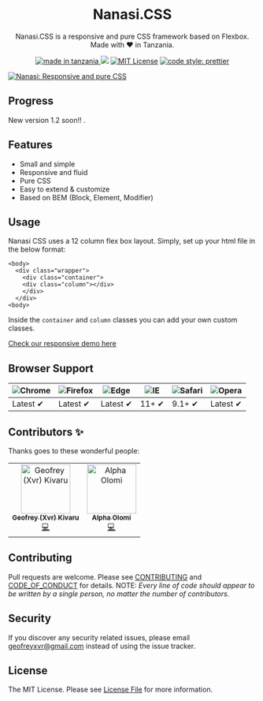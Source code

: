 
<h1 align="center">Nanasi.CSS</h1>
<p align="center">Nanasi.CSS is a responsive and pure CSS framework based on Flexbox. Made with ❤️ in Tanzania.</p>

<p align="center">
  <a href="#badge">
    <img src="https://img.shields.io/badge/made%20in-tanzania-green?style=for-the-badge" alt="made in tanzania">
    </a>
  <a href="https://github.com/gxvr/Nanasi-CSS/"><img src="https://img.shields.io/badge/Maintained%3F-yes-green.svg?style=flat-square"></a>
  <a href="https://opensource.org/licenses/MIT"><img src="https://img.shields.io/github/license/Spiderpig86/Cirrus.svg?style=flat-square" alt="MIT License"></a>
   <a href="#badge">
    <img alt="code style: prettier" src="https://img.shields.io/badge/code_style-prettier-ff69b4.svg?style=flat-square"></a>
</p>

<a align="center" href="https://gxvr.github.io/Nanasi-CSS/"> <img src="https://raw.githubusercontent.com/gxvr/Nanasi-CSS/master/docs/images/nanasi-logo.png" alt="Nanasi: Responsive and pure CSS" style="max-width:100%;"></a>

## Progress

New version 1.2 soon!! .

## Features

- Small and simple
- Responsive and fluid
- Pure CSS
- Easy to extend & customize
- Based on BEM (Block, Element, Modifier) 

## Usage
Nanasi CSS uses a 12 column flex box layout. Simply, set up your html file in the below format:
```
<body>
  <div class="wrapper">
    <div class="container">
    <div class="column"></div>
    </div>
  </div>
<body>
```
Inside the `container` and `column` classes you can add your own custom classes.

[Check our responsive demo here](https://gxvr.github.io/Nanasi-CSS/login_example.html)


## Browser Support

![Chrome](https://raw.github.com/alrra/browser-logos/master/src/chrome/chrome_48x48.png) | ![Firefox](https://raw.github.com/alrra/browser-logos/master/src/firefox/firefox_48x48.png) | ![Edge](https://raw.github.com/alrra/browser-logos/master/src/edge/edge_48x48.png) | ![IE](https://raw.github.com/alrra/browser-logos/master/src/archive/internet-explorer_9-11/internet-explorer_9-11_48x48.png) | ![Safari](https://raw.github.com/alrra/browser-logos/master/src/safari/safari_48x48.png) | ![Opera](https://raw.github.com/alrra/browser-logos/master/src/opera/opera_48x48.png)
--- | --- | --- | --- | --- | --- |
Latest ✔ | Latest ✔ | Latest ✔ | 11+ ✔ | 9.1+ ✔ | Latest ✔ |

## Contributors ✨

Thanks goes to these wonderful people:

<!-- ALL-CONTRIBUTORS-LIST:START - Do not remove or modify this section -->
<!-- prettier-ignore -->
<table>
  <tr>
     <td align="center"><a href="https://gxvr.netlify.com"><img src="https://avatars1.githubusercontent.com/u/7034586?v=4" width="100px;" alt="Geofrey (Xvr) Kivaru"/><br /><sub><b>Geofrey (Xvr) Kivaru</b></sub></a><br /><a href="https://github.com/gxvr/Nanasi-CSS/commits?author=gxvr" title="Code">💻</a></td>
    <td align="center"><a href="https://alphaolomi.com"><img src="https://avatars0.githubusercontent.com/u/10551599?v=4" width="100px;" alt="Alpha Olomi"/><br /><sub><b>Alpha Olomi</b></sub></a><br /><a href="https://github.com/gxvr/Nanasi-CSS/commits?author=alphaolomi" title="Code">💻</a></td>
  </tr>
</table>

<!-- ALL-CONTRIBUTORS-LIST:END -->

## Contributing

Pull requests are welcome. Please see [CONTRIBUTING](./.github/CONTRIBUTING.md) and [CODE_OF_CONDUCT](./.github/CODE_OF_CONDUCT.md) for details. 
NOTE: *Every line of code should appear to be written by a single person, no matter the number of contributors.*


## Security

If you discover any security related issues, please email [geofreyxvr@gmail.com](mailto:eofreyxvr@gmail.com) instead of using the issue tracker.

## License

The MIT License. Please see [License File](LICENSE) for more information.

[link-author]: https://github.com/alphaolomi
[link-contributors]: ../../contributors

